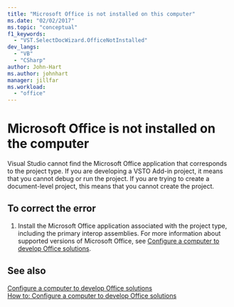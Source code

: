 ```yaml
---
title: "Microsoft Office is not installed on this computer"
ms.date: "02/02/2017"
ms.topic: "conceptual"
f1_keywords: 
  - "VST.SelectDocWizard.OfficeNotInstalled"
dev_langs: 
  - "VB"
  - "CSharp"
author: John-Hart
ms.author: johnhart
manager: jillfar
ms.workload: 
  - "office"
---
```

# Microsoft Office is not installed on the computer
  Visual Studio cannot find the Microsoft Office application that corresponds to the project type. If you are developing a VSTO Add-in project, it means that you cannot debug or run the project. If you are trying to create a document-level project, this means that you cannot create the project.  
  
## To correct the error  
  
1.  Install the Microsoft Office application associated with the project type, including the primary interop assemblies. For more information about supported versions of Microsoft Office, see [Configure a computer to develop Office solutions](../vsto/configuring-a-computer-to-develop-office-solutions.md).  
  
## See also  
 [Configure a computer to develop Office solutions](../vsto/configuring-a-computer-to-develop-office-solutions.md)   
 [How to: Configure a computer to develop Office solutions](../vsto/how-to-configure-a-computer-to-develop-office-solutions.md)  
